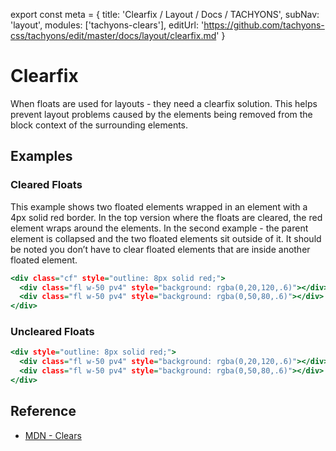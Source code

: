 export const meta = {
  title: 'Clearfix / Layout / Docs / TACHYONS',
  subNav: 'layout',
  modules: ['tachyons-clears'],
  editUrl: 'https://github.com/tachyons-css/tachyons/edit/master/docs/layout/clearfix.md'
}

# Clearfix

When floats are used for layouts - they need a clearfix solution. This helps prevent layout problems caused by the elements being removed from the block context of the surrounding elements.

## Examples

### Cleared Floats

This example shows two floated elements wrapped in an element with a 4px solid red border. In the top version where the floats are cleared, the red element wraps around the elements. In the second example - the parent element is collapsed and the two floated elements sit outside of it. It should be noted you don’t have to clear floated elements that are inside another floated element.

```.html
<div class="cf" style="outline: 8px solid red;">
  <div class="fl w-50 pv4" style="background: rgba(0,20,120,.6)"></div>
  <div class="fl w-50 pv4" style="background: rgba(0,50,80,.6)"></div>
</div>
```

### Uncleared Floats

```.html
<div style="outline: 8px solid red;">
  <div class="fl w-50 pv4" style="background: rgba(0,20,120,.6)"></div>
  <div class="fl w-50 pv4" style="background: rgba(0,50,80,.6)"></div>
</div>
```

## Reference

* [MDN - Clears](https://developer.mozilla.org/en-US/docs/Web/CSS/clear)

